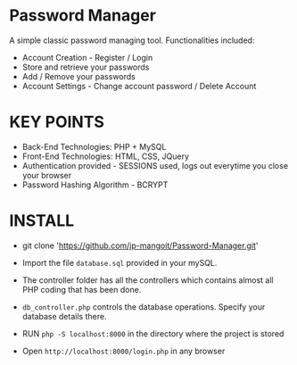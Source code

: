 # Password Manager

A simple classic password managing tool. Functionalities included:

* Account Creation - Register / Login 
* Store and retrieve your passwords
* Add / Remove your passwords
* Account Settings - Change account password / Delete Account

# KEY POINTS

* Back-End Technologies: PHP + MySQL
* Front-End Technologies: HTML, CSS, JQuery
* Authentication provided - SESSIONS used, logs out everytime you close your browser
* Password Hashing Algorithm - BCRYPT

# INSTALL

* git clone 'https://github.com/jp-mangoit/Password-Manager.git'

* Import the file `database.sql` provided in your mySQL.

* The controller folder has all the controllers which contains almost all PHP coding that has been done.

* `db_controller.php` controls the database operations. Specify your database details there.

* RUN `php -S localhost:8000` in the directory where the project is stored

* Open `http://localhost:8000/login.php` in any browser